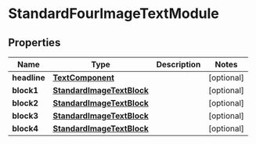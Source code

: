 # StandardFourImageTextModule

## Properties
Name | Type | Description | Notes
------------ | ------------- | ------------- | -------------
**headline** | [**TextComponent**](TextComponent.md) |  |  [optional]
**block1** | [**StandardImageTextBlock**](StandardImageTextBlock.md) |  |  [optional]
**block2** | [**StandardImageTextBlock**](StandardImageTextBlock.md) |  |  [optional]
**block3** | [**StandardImageTextBlock**](StandardImageTextBlock.md) |  |  [optional]
**block4** | [**StandardImageTextBlock**](StandardImageTextBlock.md) |  |  [optional]
